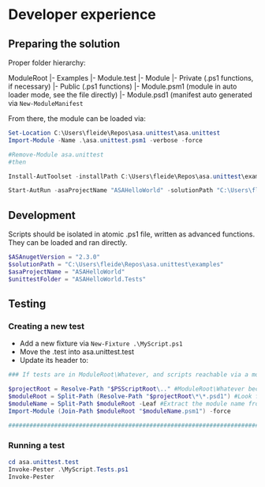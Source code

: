 # Developer experience

## Preparing the solution

Proper folder hierarchy:

ModuleRoot
|- Examples
|- Module.test
|- Module
    |- Private (.ps1 functions, if necessary)
    |- Public (.ps1 functions)
    |- Module.psm1 (module in auto loader mode, see the file directly)
    |- Module.psd1 (manifest auto generated via `New-ModuleManifest`

From there, the module can be loaded via:

```PowerShell
Set-Location C:\Users\fleide\Repos\asa.unittest\asa.unittest
Import-Module -Name .\asa.unittest.psm1 -verbose -force

#Remove-Module asa.unittest
#then

Install-AutToolset -installPath C:\Users\fleide\Repos\asa.unittest\examples\ASAHelloWorld.Tests\2_act -npmpackages jsondiffpatch -nugetpackages Microsoft.Azure.StreamAnalytics.CICD

Start-AutRun -asaProjectName "ASAHelloWorld" -solutionPath "C:\Users\fleide\Repos\asa.unittest\examples" -unittestFolder "ASAHelloworld.Tests" -verbose

```

## Development

Scripts should be isolated in atomic .ps1 file, written as advanced functions.
They can be loaded and ran directly.

```PowerShell
$ASAnugetVersion = "2.3.0"
$solutionPath = "C:\Users\fleide\Repos\asa.unittest\examples"
$asaProjectName = "ASAHelloWorld"
$unittestFolder = "ASAHelloWorld.Tests"

```

## Testing

### Creating a new test

- Add a new fixture via `New-Fixture .\MyScript.ps1`
- Move the .test into asa.unittest.test
- Update its header to:

```PowerShell
### If tests are in ModuleRoot\Whatever, and scripts reachable via a module at ModuleRoot\Module\Module.psm1

$projectRoot = Resolve-Path "$PSScriptRoot\.." #ModuleRoot\Whatever becomes \ModuleRoot with ..
$moduleRoot = Split-Path (Resolve-Path "$projectRoot\*\*.psd1") #Look for the manifest to get to ModuleRoot\Module
$moduleName = Split-Path $moduleRoot -Leaf #Extract the module name from above
Import-Module (Join-Path $moduleRoot "$moduleName.psm1") -force

#############################################################################################################
```

### Running a test

```PowerShell
cd asa.unittest.test
Invoke-Pester .\MyScript.Tests.ps1
Invoke-Pester
```
